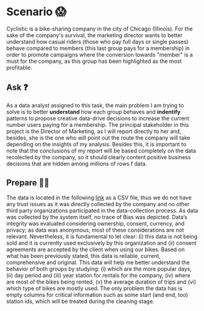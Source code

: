 # Scenario :scream:	

Cyclistic is a bike-sharing company in the city of Chicago (Illinois). For the sake of the company's survival, the marketing director wants to better understand how casual riders (those who pay full days or single passes) behave compared to members (this last group pays for a membership) in order to promote campaigns where the conversion towards "member" is a must for the company, as this group has been highlighted as the most profitable.

## Ask :question:

As a data analyst assigned to this task, the main problem I am trying to solve is to better **understand** how each group behaves and **indentify** patterns to propose creative data-drive decisions to increase the current number users paying for a membership. The principal stakeholder in this project is the Director of Marketing, as I will report directly to her and, besides, she is the one who will point out the route the company will take depending on the insights of my analysis. Besides this, it is important to note that the conclusions of my report will be based completely on the data recolected by the company, so it should clearly content positive business decisions that are hidden among millions of rows f data.

## Prepare  :man_factory_worker:

The data is located in the following [link](https://divvy-tripdata.s3.amazonaws.com/index.html) as a CSV file, thus we do not have any trust issues as it  was directly collected by the company and no other third party organizations participated in the data-collection process. As data was collected by the system itself, no trace of Bias was depicted. Data’s integrity was evaluated considering ownership, consent, currency, and privacy; as data was anonymous, most of these considerations are not relevant. Nevertheless, it is fundamental to let clear: (i) this data is not being sold and it is currently used exclusively by this organization and (ii) consent agreements are accepted by the client when using our bikes. Based on what has been previously stated, this data is reliable, current, comprehensive and original. This data will help me better understand the behavior of both groups by studying: (i) which are the more popular days, (ii) day period and (iii) year station for rentals for the company, (iv) where are most of the bikes being rented, (v) the average duration of trips and (vi) which type of bikes are mostly used. The only problem the data has is empty columns for critical information such as some start (and end, too) station ids, which will be treated during the cleaning stage.

